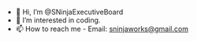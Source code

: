 - 👋 Hi, I’m @SNinjaExecutiveBoard
- 👀 I’m interested in coding. 
- 📫 How to reach me - Email: sninjaworks@gmail.com

<!---
SNinjaExecutiveBoard/SNinjaExecutiveBoard is a ✨ special ✨ repository because its `README.md` (this file) appears on your GitHub profile.
You can click the Preview link to take a look at your changes.
--->
